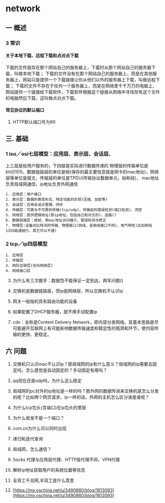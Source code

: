 # network
## 一 概述
### 3 常识
#### 关于本地下载、远程下载和点对点下载
下载的文件就存在那个网站自己的服务器上，下载时从那个网站自己的服务器下载，叫做本地下载；
下载的文件没有在那个网站自己的服务器上，而是在其他服务器上，网站只是提供一个下载链接让你从他们以外的服务器上下载，叫做远程下载；
下载的文件不存在于任何一个服务器上，而是在网络里千千万万的电脑上，网站提供一个链接给下载软件，下载软件根据这个链接从网络中寻找存有这个文件的电脑然后下载，这叫做点对点下载。
#### 常见协议的默认端口
1. HTTP默认端口号为80

## 三. 基础  
### 1 iso／osi七层模型：应用层、表示层、会话层、
上三层是给用户服务的，下四层是实际进行数据传递的
物理层的传输单位是bit(0101)，数据链路层的单位是帧(保存的最主要信息就是网卡的mac地址)，网络层等单位是报文，传输层的单位是TPDU(传输协议数据单元，俗称段)，
mac地址负责局域网通信，ip地址负责外网通信

    1. 应用层：用户接口
    2. 表示层：数据的表现形式、特定功能的实现(压缩、加密等)
    3. 会话层：应用会话点管理、同步
    4. 传输层：可靠与不可靠的传输(tcp/udp)、传输前的错误检测(端口检测)、流控
    5. 网络层：提供逻辑地址(即ip地址，包括自己和对方的)、选路()
    6. 数据链路层：成帧、用mac地址访问媒介、错误检测与修正
    7. 物理层:设备间比特流的传输、物理接口(网线、音频线接口不同)、电气特性(比如网线1326能通就行，其它可以不通)

### 2 tcp／ip四层模型

    1. 应用层
    2. 传输层
    3. 网际互联层(也叫网络层)
    4. 网络接口层

3. 为什么有三次握手：数据包不能保证一定到达，两军问题()
4. 交换机是数据链路层，而ip是网络层，所以交换机不认识ip
5. 网关一般指的具有路由功能的设备
6. 如果配置了DHCP服务器，就不用手动配置ip

1. cdn：全称是Content Delivery Network，即内容分发网络。其基本思路是尽可能避开互联网上有可能影响数据传输速度和稳定性的瓶颈和环节，使内容传输的更快、更稳定。

## 六 问题
1. 交换机只认识mac不认识ip？那局域网的ip有什么意义？局域网的ip需要去固定吗，怎么感觉是自动固定的？手动固定有用吗？
2. qq现在还是udp吗，为什么这么稳定
3. 局域网的pc对外的ip地址是一样的吗？那外网的数据传进来交换机是怎么分发的呢？比如两个网页请求，ip一样的话，外网的主机怎么区分谁是谁呢？
4. 为什么tcp包头(含端口)在ip包头的里层
5. 为什么收发不是一个端口？
6. com.cn为什么可以同时出现
7. 递归和迭代查询
8. 局域网，怎么通信？
9. Socks 代理与应用层代理、HTTP层代理不同、VPN代理
10. 解析ip地址获取用户的系统位置等信息
11. 全双工千兆网,半双工是什么意思

12. [https://my.oschina.net/u/3490860/blog/1613093](https://my.oschina.net/u/3490860/blog/1613093)